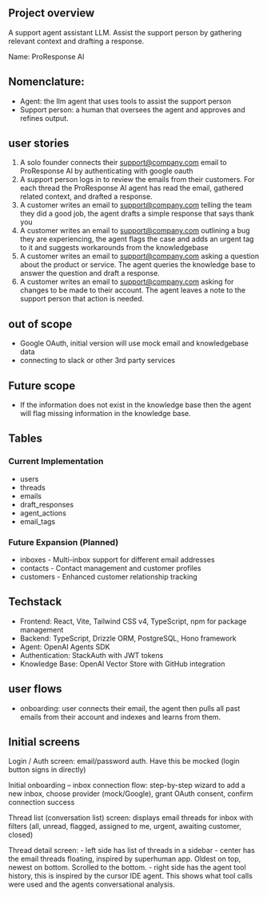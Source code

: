 ## Project overview

A support agent assistant LLM. Assist the support person by gathering relevant context and drafting a response.

Name: ProResponse AI

## Nomenclature:
- Agent: the llm agent that uses tools to assist the support person
- Support person: a human that oversees the agent and approves and refines output.

## user stories
1. A solo founder connects their support@company.com email to ProResponse AI by authenticating with google oauth
2. A support person logs in to review the emails from their customers. For each thread the ProResponse AI agent has read the email, gathered related context, and drafted a response.
3. A customer writes an email to support@company.com telling the team they did a good job, the agent drafts a simple response that says thank you
4. A customer writes an email to support@company.com outlining a bug they are experiencing, the agent flags the case and adds an urgent tag to it and suggests workarounds from the knowledgebase
5. A customer writes an email to support@company.com asking a question about the product or service. The agent queries the knowledge base to answer the question and draft a response.
6. A customer writes an email to support@company.com asking for changes to be made to their account. The agent leaves a note to the support person that action is needed.

## out of scope
- Google OAuth, initial version will use mock email and knowledgebase data
- connecting to slack or other 3rd party services

## Future scope
- If the information does not exist in the knowledge base then the agent will flag missing information in the knowledge base.

## Tables

### Current Implementation
- users
- threads
- emails
- draft_responses
- agent_actions
- email_tags

### Future Expansion (Planned)
- inboxes - Multi-inbox support for different email addresses
- contacts - Contact management and customer profiles
- customers - Enhanced customer relationship tracking

## Techstack

- Frontend: React, Vite, Tailwind CSS v4, TypeScript, npm for package management
- Backend: TypeScript, Drizzle ORM, PostgreSQL, Hono framework
- Agent: OpenAI Agents SDK
- Authentication: StackAuth with JWT tokens
- Knowledge Base: OpenAI Vector Store with GitHub integration

## user flows
- onboarding: user connects their email, the agent then pulls all past emails from their account and indexes and learns from them. 

## Initial screens

Login / Auth screen: email/password auth. Have this be mocked (login button signs in directly)

Initial onboarding – inbox connection flow: step-by-step wizard to add a new inbox, choose provider (mock/Google), grant OAuth consent, confirm connection success

Thread list (conversation list) screen: displays email threads for inbox with filters (all, unread, flagged, assigned to me, urgent, awaiting customer, closed)

Thread detail screen:
    - left side has list of threads in a sidebar
    - center has the email threads floating, inspired by superhuman app. Oldest on top, newest on bottom. Scrolled to the bottom.
    - right side has the agent tool history, this is inspired by the cursor IDE agent. This shows what tool calls were used and the agents conversational analysis. 
    





